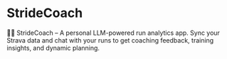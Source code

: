 # StrideCoach
🏃‍♂️ StrideCoach – A personal LLM-powered run analytics app. Sync your Strava data and chat with your runs to get coaching feedback, training insights, and dynamic planning.
